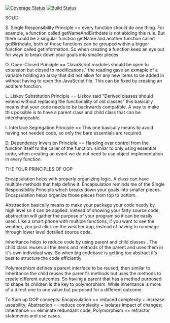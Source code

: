 [![Coverage Status](https://coveralls.io/repos/github/ak2378/OOP-principles-using-JavaScript/badge.svg?branch=main)](https://coveralls.io/github/ak2378/OOP-principles-using-JavaScript?branch=main)
[![Build Status](https://travis-ci.com/ak2378/OOP-principles-using-JavaScript.svg?branch=main)](https://travis-ci.com/ak2378/OOP-principles-using-JavaScript)

SOLID

S. Single Responsibility Principle == every function should do one thing. For example, a function called getNameAndBirthdate is not abiding this rule. But there could be a singular function getName and another function called getBirthdate, both of those functions can be grouped within a bigger function called getInformation. So when creating a function keep an eye out for ways to break down your goals into smaller pieces.

O. Open-Closed Principle == "JavaScript modules should be open to extension but closed to modifications." the reading gave an exmaple of a variable holding an array that did not allow for any new items to be added in without having to open the JavaScript file. This can be fixed by creating an addItem function.

L. Liskov Substitution Principle == Liskov said "Derived classes should extend without replacing the functionality of old classes" this basically means that your code needs to be backwards compatible. A way to make this possible is to have a parent class and child class that can be interchangeable.

I. Interface Segregation Principle == This one basically means to avoid having not needed code, so only the bare essentials are required.

D. Dependency Inversion Principle == Handing over control from the function itself to the caller of the function. similar to only using essential code, when creating an event we do not need to use object implementation in every function.

THE FOUR PRINCIPLES OF OOP

Encapsulation helps with properly organizing logic. A class can have multiple methods that help define it. Encapsulation reminds me of the Single Responsibility Principle which breaks down your goals into smaller pieces. Encapsulation helps organize those pieces from top to bottom.

Abstraction basically means to make your package your code neatly by high level so it can be applied. instead of showing your fatty source code, abstraction will gather the purpose of your program so it can be easily used. Like a smart phone with multiple functions, if you want to see the weather, you just click on the weather app, instead of having to rummage through lower level detailed source code.

Inheritance helps to reduce code by using parent and child classes . The child class reuses all the items and methods of the parent and uses them in it's own individual way. So when big codebase is getting too abstract it's best to structure the code efficiently

Polymorphism defines a parent interface to be reused, then similar to inheritance the child reuses the parent's methods but uses the methods to create different outcomes. So having a parent that has a method purposed to shape its children is the key to polymorphism. While inheritance is more of a direct one to one value but purposed for a different outcome.

To Sum up OOP concepts: Encapsulation == reduced complexity + increase useability; Abstraction == reduce complexity + isolates impact of changes; Inheritance == eliminate redundant code; Polymorphism == refractor statements and use cases.